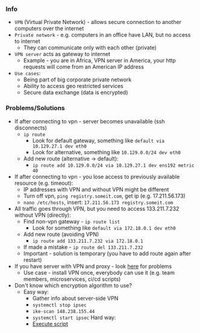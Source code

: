 ### Info
* `VPN` (Virtual Private Network) - allows secure connection to another computers over the internet
* `Private network` - e.g. computers in an office have LAN, but no access to internet
    * They can communicate only with each other (private)
* `VPN server` acts as gateway to internet 
    * Example - you are in Africa, VPN server in America, your http requests will come from an American IP address
* `Use cases`:
    * Being part of big corporate private network
    * Ability to access geo restricted services
    * Secure data exchange (data is encrypted)

### Problems/Solutions
* If after connecting to vpn - server becomes unavailable (ssh disconnects)
    * `ip route`
        * Look for default gateway, something like `default via 10.129.27.1 dev eth0`
        * Look for alternative, something like `10.129.0.0/24 dev eth0`
    * Add new route (alternative -> default):
        * `ip route add 10.129.0.0/24 via 10.129.27.1 dev ens192 metric 40`
* If after connecting to vpn - you lose access to previously available resource (e.g. timeout):
    * IP addresses with VPN and without VPN might be different
    * Turn off vpn, `ping registry.someit.com`, get ip (e.g. 17.211.56.173)
    * `nano /etc/hosts`, insert: `17.211.56.173 registry.someit.com`
* All traffic goes through VPN, but you need to access 133.211.7.232 without VPN (directly):
    * Find non-vpn gateway - `ip route list`
        * Look for something like `default via 172.18.0.1 dev eth0`
    * Add new route (avoiding VPN)
        * `ip route add 133.211.7.232 via 172.18.0.1`
    * If made a mistake - `ip route del 133.211.7.232`
    * Important - solution is temporary (you have to add route again after restart)
* If you have server with VPN and proxy - look [here](../proxy/proxy.md) for problems
    * Use case - install VPN once, everybody can use it (e.g. team members, microservices, ci/cd scripts)
* Don't know which encryption algorithm to use?
    * Easy way:
        * Gather info about server-side VPN
        * `systemctl stop ipsec`
        * `ike-scan 148.238.155.44`
        * `systemctl start ipsec`
    Hard way:
        * [Execute script](https://github.com/nm-l2tp/NetworkManager-l2tp/wiki/Known-Issues#querying-vpn-server-for-its-ikev1-algorithm-proposals)
